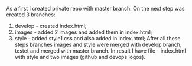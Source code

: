 As a first I created private repo with master branch. On the next step was created 3 branches:
1. develop - created index.html;
2. images - added 2 images and added them in index.html;
3. style - added style1.css and also added in index.html;
After all these steps branches images and style were merged with develop branch, testet and merged with master branch.
In result I have file - index.html with style and two images (github and devops logos). 
